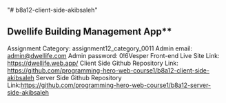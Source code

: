 "# b8a12-client-side-akibsaleh" 

## Dwellife Building Management App**
Assignment Category: assignment12_category_0011
Admin email: admin@dwellife.com
Admin password: 0!6Vesper
Front-end Live Site Link: https://dwellife.web.app/
Client Side Github Repository Link: https://github.com/programming-hero-web-course1/b8a12-client-side-akibsaleh
Server Side Github Repository Link:https://github.com/programming-hero-web-course1/b8a12-server-side-akibsaleh



